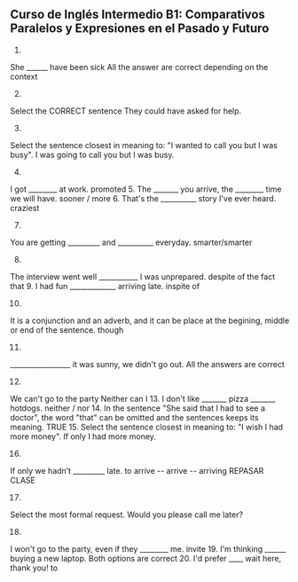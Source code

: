 ## Curso de Inglés Intermedio B1: Comparativos Paralelos y Expresiones en el Pasado y Futuro

1.
She ______ have been sick
All the answer are correct depending on the context

2.
Select the CORRECT sentence
They could have asked for help.

3.
Select the sentence closest in meaning to: "I wanted to call you but I was busy".
I was going to call you but I was busy.

4.
I got ________ at work.
promoted
5.
The _______ you arrive, the ________ time we will have.
sooner / more
6.
That's the __________ story I've ever heard.
craziest

7.
You are getting _________ and __________ everyday.
smarter/smarter

8.
The interview went well ___________ I was unprepared.
despite of the fact that
9.
I had fun _____________ arriving late.
inspite of

10.
It is a conjunction and an adverb, and it can be place at the begining, middle or end of the sentence.
though

11.
_________________ it was sunny, we didn't go out.
All the answers are correct

12.
We can't go to the party
Neither can I
13.
I don't like _______ pizza _______ hotdogs.
neither / nor
14.
In the sentence "She said that I had to see a doctor", the word "that" can be omitted and the sentences keeps its meaning.
TRUE
15.
Select the sentence closest in meaning to: "I wish I had more money".
If only I had more money.

16.
If only we hadn’t _________ late.
to arrive  -- arrive -- arriving
REPASAR CLASE

17.
Select the most formal request.
Would you please call me later?

18.
I won't go to the party, even if they ________ me.
invite
19.
I'm thinking ______ buying a new laptop.
Both options are correct
20.
I'd prefer ____ wait here, thank you!
to